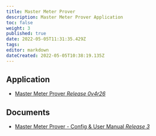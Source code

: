```yaml
---
title: Master Meter Prover
description: Master Meter Prover Application
toc: false
weight: 3
published: true
date: 2022-05-05T11:31:35.429Z
tags: 
editor: markdown
dateCreated: 2022-05-05T10:38:19.135Z
---
```


## Application
- [Master Meter Prover *Release 0v4r26*](/nano/applications/mastermeter/Master_Meter_Application_0v4r26.ccc)

## Documents
- [Master Meter Prover - Config & User Manual *Release 3*](/nano/applications/mastermeter/Master_Meter_Application-Config_and_User_Manual_R3.pdf)

